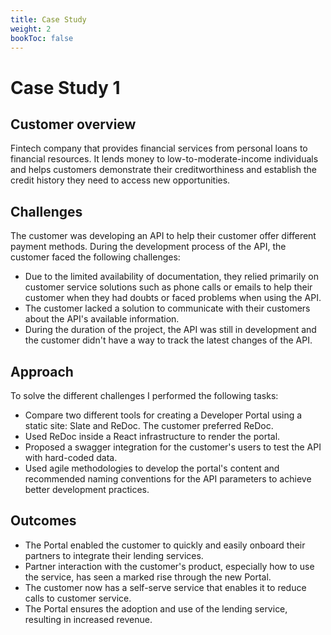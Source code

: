 ```yaml
---
title: Case Study
weight: 2
bookToc: false
---
```


# Case Study 1

## Customer overview

Fintech company that provides financial services from personal loans to financial resources. It lends money to low-to-moderate-income individuals and helps customers demonstrate their creditworthiness and establish the credit history they need to access new opportunities.

## Challenges

The customer was developing an API to help their customer offer different payment methods. During the development process of the API, the customer faced the following challenges:
- Due to the limited availability of documentation, they relied primarily on customer service solutions such as phone calls or emails to help their customer when they had doubts or faced problems when using the API.
- The customer lacked a solution to communicate with their customers about the API's available information.
- During the duration of the project, the API was still in development and the customer didn't have a way to track the latest changes of the API.

## Approach

To solve the different challenges I performed the following tasks:

- Compare two different tools for creating a Developer Portal using a static site: Slate and ReDoc. The customer preferred ReDoc.
- Used ReDoc inside a React infrastructure to render the portal.
- Proposed a swagger integration for the customer's users to test the API with hard-coded data.
- Used agile methodologies to develop the portal's content and recommended naming conventions for the API parameters to achieve better development practices.

## Outcomes

- The Portal enabled the customer to quickly and easily onboard their partners to integrate their lending services.
- Partner interaction with the customer's product, especially how to use the service, has seen a marked rise through the new Portal.
- The customer now has a self-serve service that enables it to reduce calls to customer service.
- The Portal ensures the adoption and use of the lending service, resulting in increased revenue.

